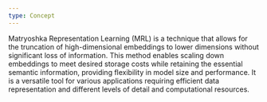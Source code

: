 ```yaml
---
type: Concept
---
```


Matryoshka Representation Learning (MRL) is a technique that allows for the truncation of high-dimensional embeddings to lower dimensions without significant loss of information. This method enables scaling down embeddings to meet desired storage costs while retaining the essential semantic information, providing flexibility in model size and performance. It is a versatile tool for various applications requiring efficient data representation and different levels of detail and computational resources.